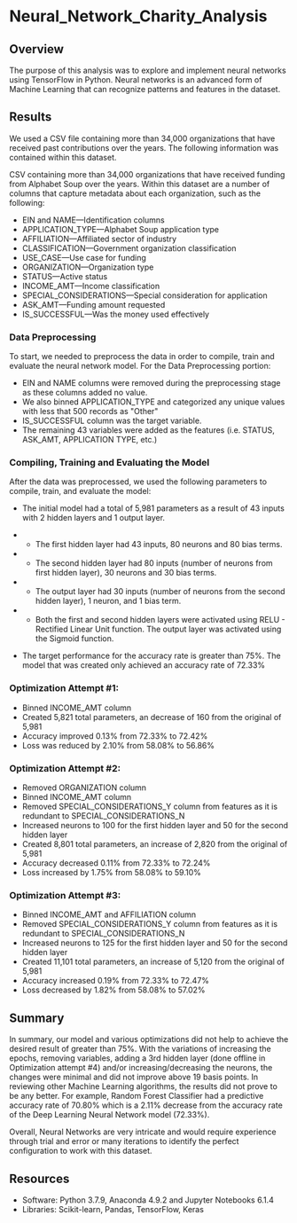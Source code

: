 # Neural_Network_Charity_Analysis

## Overview 

The purpose of this analysis was to explore and implement neural networks using TensorFlow in Python. Neural networks is an advanced form of Machine Learning that can recognize patterns and features in the dataset.

## Results

We used a CSV file containing more than 34,000 organizations that have received past contributions over the years. The following information was contained within this dataset.

CSV containing more than 34,000 organizations that have received funding from Alphabet Soup over the years. Within this dataset are a number of columns that capture metadata about each organization, such as the following:

- EIN and NAME—Identification columns
- APPLICATION_TYPE—Alphabet Soup application type
- AFFILIATION—Affiliated sector of industry
- CLASSIFICATION—Government organization classification
- USE_CASE—Use case for funding
- ORGANIZATION—Organization type
- STATUS—Active status
- INCOME_AMT—Income classification
- SPECIAL_CONSIDERATIONS—Special consideration for application
- ASK_AMT—Funding amount requested
- IS_SUCCESSFUL—Was the money used effectively

### Data Preprocessing

To start, we needed to preprocess the data in order to compile, train and evaluate the neural network model. For the Data Preprocessing portion:

- EIN and NAME columns were removed during the preprocessing stage as these columns added no value.
- We also binned APPLICATION_TYPE and categorized any unique values with less that 500 records as "Other"
- IS_SUCCESSFUL column was the target variable.
- The remaining 43 variables were added as the features (i.e. STATUS, ASK_AMT, APPLICATION TYPE, etc.)

### Compiling, Training and Evaluating the Model

After the data was preprocessed, we used the following parameters to compile, train, and evaluate the model:

- The initial model had a total of 5,981 parameters as a result of 43 inputs with 2 hidden layers and 1 output layer.


- - The first hidden layer had 43 inputs, 80 neurons and 80 bias terms.
- - The second hidden layer had 80 inputs (number of neurons from first hidden layer), 30 neurons and 30 bias terms.
- - The output layer had 30 inputs (number of neurons from the second hidden layer), 1 neuron, and 1 bias term.
- - Both the first and second hidden layers were activated using RELU - Rectified Linear Unit function. The output layer was activated using the Sigmoid function.

-  The target performance for the accuracy rate is greater than 75%. The model that was created only achieved an accuracy rate of 72.33%

### Optimization Attempt #1:

- Binned INCOME_AMT column
- Created 5,821 total parameters, an decrease of 160 from the original of 5,981
- Accuracy improved 0.13% from 72.33% to 72.42%
- Loss was reduced by 2.10% from 58.08% to 56.86%

### Optimization Attempt #2:

- Removed ORGANIZATION column
- Binned INCOME_AMT column
- Removed SPECIAL_CONSIDERATIONS_Y column from features as it is redundant to SPECIAL_CONSIDERATIONS_N
- Increased neurons to 100 for the first hidden layer and 50 for the second hidden layer
- Created 8,801 total parameters, an increase of 2,820 from the original of 5,981
- Accuracy decreased 0.11% from 72.33% to 72.24%
- Loss increased by 1.75% from 58.08% to 59.10%

### Optimization Attempt #3:

- Binned INCOME_AMT and AFFILIATION column
- Removed SPECIAL_CONSIDERATIONS_Y column from features as it is redundant to SPECIAL_CONSIDERATIONS_N
- Increased neurons to 125 for the first hidden layer and 50 for the second hidden layer
- Created 11,101 total parameters, an increase of 5,120 from the original of 5,981
- Accuracy increased 0.19% from 72.33% to 72.47%
- Loss decreased by 1.82% from 58.08% to 57.02%

## Summary
In summary, our model and various optimizations did not help to achieve the desired result of greater than 75%. With the variations of increasing the epochs, removing variables, adding a 3rd hidden layer (done offline in Optimization attempt #4) and/or increasing/decreasing the neurons, the changes were minimal and did not improve above 19 basis points. In reviewing other Machine Learning algorithms, the results did not prove to be any better. For example, Random Forest Classifier had a predictive accuracy rate of 70.80% which is a 2.11% decrease from the accuracy rate of the Deep Learning Neural Network model (72.33%).

Overall, Neural Networks are very intricate and would require experience through trial and error or many iterations to identify the perfect configuration to work with this dataset.

## Resources
- Software: Python 3.7.9, Anaconda 4.9.2 and Jupyter Notebooks 6.1.4
- Libraries: Scikit-learn, Pandas, TensorFlow, Keras
